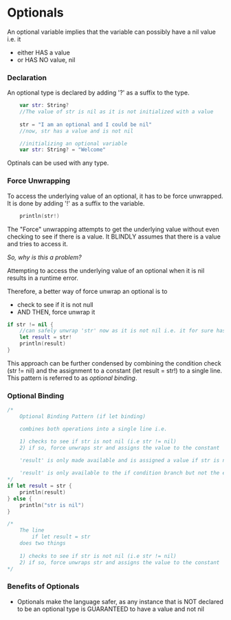 # Optionals

An optional variable implies that the variable can possibly have a nil value i.e. it
* either HAS a value
* or HAS NO value, nil

### Declaration

An optional type is declared by adding '?' as a suffix to the type.

```swift
	var str: String? 
	//The value of str is nil as it is not initialized with a value
	
	str = "I am an optional and I could be nil"
	//now, str has a value and is not nil
```


```swift
	//initializing an optional variable
	var str: String? = "Welcome"
```

Optinals can be used with any type. 

### Force Unwrapping

To access the underlying value of an optional, it has to be force unwrapped. It is done by adding '!' as a suffix to the variable.

```swift
	println(str!)
```

The "Force" unwrapping attempts to get the underlying value without even checking to see if there is a value. It BLINDLY assumes that there is a value and tries to access it.

<i>So, why is this a problem?</i>

Attempting to access the underlying value of an optional when it is nil results in a runtime error.

Therefore, a better way of force unwrap an optional is to
* check to see if it is not null
* AND THEN, force unwrap it

```swift
if str != nil {
	//can safely unwrap 'str' now as it is not nil i.e. it for sure has an underlying value
	let result = str!
	println(result)
}
```

This approach can be further condensed by combining the condition check (str != nil) and the assignment to a constant (let result = str!) to a single line. This pattern is referred to as <i>optional binding</i>.

### Optional Binding

```swift
/*
	Optional Binding Pattern (if let binding)

	combines both operations into a single line i.e. 

	1) checks to see if str is not nil (i.e str != nil)
	2) if so, force unwraps str and assigns the value to the constant 'result'

	'result' is only made available and is assigned a value if str is not nil 
	
	'result' is only available to the if condition branch but not the else
*/
if let result = str {
	println(result)
} else {
	println("str is nil")
}

/*
	The line 
		if let result = str 
	does two things
	
	1) checks to see if str is not nil (i.e str != nil)
	2) if so, force unwraps str and assigns the value to the constant 'result' (i.e let result = str!)
*/
```

### Benefits of Optionals

* Optionals make the language safer, as any instance that is NOT declared to be an optional type is GUARANTEED to have a value and not nil
